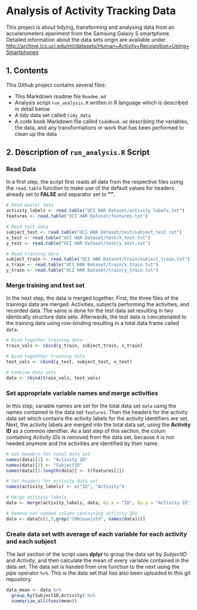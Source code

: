 # Analysis of Activity Tracking Data


This project is about tidying, transforming and analysing data from an accelerometers eperiment from the Samsung Galaxy S smartphone. Detailed information about the data sets origin are available under <http://archive.ics.uci.edu/ml/datasets/Human+Activity+Recognition+Using+Smartphones>


## 1. Contents

This Github project contains several files:
+ This Markdown readme file `Readme.md`
+ Analysis script `run_analysis.R` written in R language which is described in detail below
+ A tidy data set called `tidy_data`
+ A code book Markdown file called `CodeBook.md` describing the variables, the data, and any transformations or work that has been performed to clean up the data

## 2. Description of `run_analysis.R` Script

### Read Data

In a first step, the script first reads all data from the respective files using the `read.table` function to make use of the default values for headers already set to **FALSE** and separator set to **""**.

```R
# Read master data
activity_labels <- read.table("UCI HAR Dataset/activity_labels.txt")
features <- read.table("UCI HAR Dataset/features.txt")

# Read test data
subject_test <- read.table("UCI HAR Dataset/test/subject_test.txt")
x_test <- read.table("UCI HAR Dataset/test/X_test.txt")
y_test <- read.table("UCI HAR Dataset/test/y_test.txt")

# Read training data
subject_train <- read.table("UCI HAR Dataset/train/subject_train.txt")
x_train <- read.table("UCI HAR Dataset/train/x_train.txt")
y_train <- read.table("UCI HAR Dataset/train/y_train.txt")

```

### Merge training and test set

In the next step, the data is merged together. First, the three files of the trainings data are merged: Activities, subjects performing the activities, and recorded data. The same is done for the test data set resulting in two identically structure data sets.
Afterwards, the test data is concatenated to the training data using row-binding resulting in a total data frame called `data`.

```R
# Bind together training data
train_vals <- cbind(y_train, subject_train, x_train)

# Bind togehther training data
test_vals <- cbind(y_test, subject_test, x_test)

# Combine data sets
data <- rbind(train_vals, test_vals)

```

### Set appropriate variable names and merge activities

In this step, variable names are set for the total data set `data` using the names contained in the data set `features`. Then the headers for the activity data set which contains the activity labels for the activity identifiers are set.
Next, the activity labels are merged into the total data set, using the **Activity ID** as a common identifier.
As a last step of this section, the colum containing *Activity IDs* is removed from the data set, because it is not needed anymore and the activities are  identified by their name.

```R
# Set headers for total data set
names(data)[1] <- "Activity ID"
names(data)[2] <- "SubjectID"
names(data)[3:length(data)] <- t(features[2])

# Set headers for activity data set
names(activity_labels) <- c("ID", "Activity")

# Merge activity labels
data <- merge(activity_labels, data, by.x = "ID", by.y = "Activity ID")

# Remove not needed column containing activity IDs
data <- data[c(2,3,grep("[Mm]ean|std", names(data)))]
```

### Create data set with average of each variable for each activity and each subject

The last section of the script uses **dplyr** to group the data set by *SubjectID* and *Activity*, and then calculate the mean of every variable contained in the data set. The data set is handed from one function to the next using the *pipe* operator `%>%`. This is the data set that has also been uploaded to this git repository.

```R
data_mean <- data %>%
  group_by(SubjectID,Activity) %>%
  summarize_all(funs(mean))
```